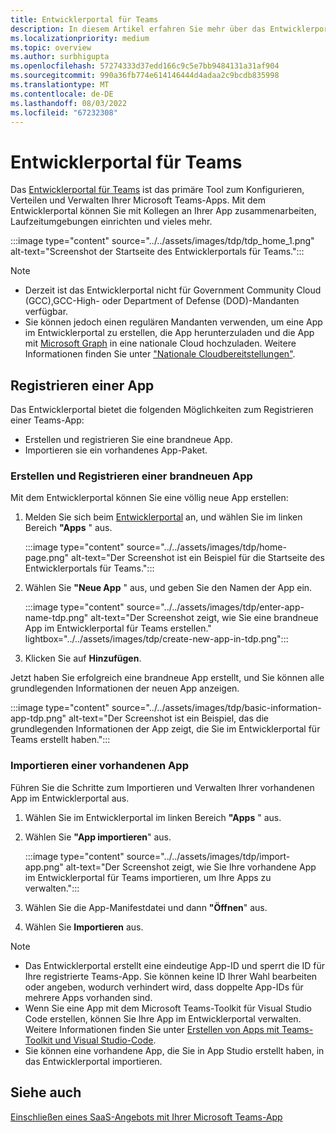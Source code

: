 ```yaml
---
title: Entwicklerportal für Teams
description: In diesem Artikel erfahren Sie mehr über das Entwicklerportal und wie Sie eine völlig neue App erstellen und eine vorhandene App im Teams-Entwicklerportal importieren.
ms.localizationpriority: medium
ms.topic: overview
ms.author: surbhigupta
ms.openlocfilehash: 57274333d37edd166c9c5e7bb9484131a31af904
ms.sourcegitcommit: 990a36fb774e614146444d4adaa2c9bcdb835998
ms.translationtype: MT
ms.contentlocale: de-DE
ms.lasthandoff: 08/03/2022
ms.locfileid: "67232308"
---
```

# <a name="developer-portal-for-teams"></a>Entwicklerportal für Teams

Das <a href="https://dev.teams.microsoft.com" target="_blank">Entwicklerportal für Teams</a> ist das primäre Tool zum Konfigurieren, Verteilen und Verwalten Ihrer Microsoft Teams-Apps. Mit dem Entwicklerportal können Sie mit Kollegen an Ihrer App zusammenarbeiten, Laufzeitumgebungen einrichten und vieles mehr.

:::image type="content" source="../../assets/images/tdp/tdp_home_1.png" alt-text="Screenshot der Startseite des Entwicklerportals für Teams.":::

> [!NOTE]
>
> * Derzeit ist das Entwicklerportal nicht für Government Community Cloud (GCC),GCC-High- oder Department of Defense (DOD)-Mandanten verfügbar.
> * Sie können jedoch einen regulären Mandanten verwenden, um eine App im Entwicklerportal zu erstellen, die App herunterzuladen und die App mit [Microsoft Graph](/graph/api/teamsapp-publish?view=graph-rest-1.0&tabs=http&preserve-view=true) in eine nationale Cloud hochzuladen. Weitere Informationen finden Sie unter ["Nationale Cloudbereitstellungen"](/graph/deployments).

## <a name="register-an-app"></a>Registrieren einer App

Das Entwicklerportal bietet die folgenden Möglichkeiten zum Registrieren einer Teams-App:

* Erstellen und registrieren Sie eine brandneue App.
* Importieren sie ein vorhandenes App-Paket.

### <a name="create-and-register-a-brand-new-app"></a>Erstellen und Registrieren einer brandneuen App

Mit dem Entwicklerportal können Sie eine völlig neue App erstellen:

1. Melden Sie sich beim [Entwicklerportal](https://dev.teams.microsoft.com) an, und wählen Sie im linken Bereich **"Apps** " aus.

   :::image type="content" source="../../assets/images/tdp/home-page.png" alt-text="Der Screenshot ist ein Beispiel für die Startseite des Entwicklerportals für Teams.":::

1. Wählen Sie **"Neue App** " aus, und geben Sie den Namen der App ein.

   :::image type="content" source="../../assets/images/tdp/enter-app-name-tdp.png" alt-text="Der Screenshot zeigt, wie Sie eine brandneue App im Entwicklerportal für Teams erstellen." lightbox="../../assets/images/tdp/create-new-app-in-tdp.png":::

1. Klicken Sie auf **Hinzufügen**.

Jetzt haben Sie erfolgreich eine brandneue App erstellt, und Sie können alle grundlegenden Informationen der neuen App anzeigen.

:::image type="content" source="../../assets/images/tdp/basic-information-app-tdp.png" alt-text="Der Screenshot ist ein Beispiel, das die grundlegenden Informationen der App zeigt, die Sie im Entwicklerportal für Teams erstellt haben.":::

### <a name="import-an-existing-app"></a>Importieren einer vorhandenen App

Führen Sie die Schritte zum Importieren und Verwalten Ihrer vorhandenen App im Entwicklerportal aus.

1. Wählen Sie im Entwicklerportal im linken Bereich **"Apps** " aus.
1. Wählen Sie **"App importieren**" aus.

   :::image type="content" source="../../assets/images/tdp/import-app.png" alt-text="Der Screenshot zeigt, wie Sie Ihre vorhandene App im Entwicklerportal für Teams importieren, um Ihre Apps zu verwalten.":::

1. Wählen Sie die App-Manifestdatei und dann **"Öffnen**" aus.
1. Wählen Sie **Importieren** aus.

> [!NOTE]
>
> * Das Entwicklerportal erstellt eine eindeutige App-ID und sperrt die ID für Ihre registrierte Teams-App. Sie können keine ID Ihrer Wahl bearbeiten oder angeben, wodurch verhindert wird, dass doppelte App-IDs für mehrere Apps vorhanden sind.
> * Wenn Sie eine App mit dem Microsoft Teams-Toolkit für Visual Studio Code erstellen, können Sie Ihre App im Entwicklerportal verwalten. Weitere Informationen finden Sie unter [Erstellen von Apps mit Teams-Toolkit und Visual Studio-Code](~/toolkit/visual-studio-code-overview.md).
> * Sie können eine vorhandene App, die Sie in App Studio erstellt haben, in das Entwicklerportal importieren.

## <a name="see-also"></a>Siehe auch

[Einschließen eines SaaS-Angebots mit Ihrer Microsoft Teams-App](~/concepts/deploy-and-publish/appsource/prepare/include-saas-offer.md)
